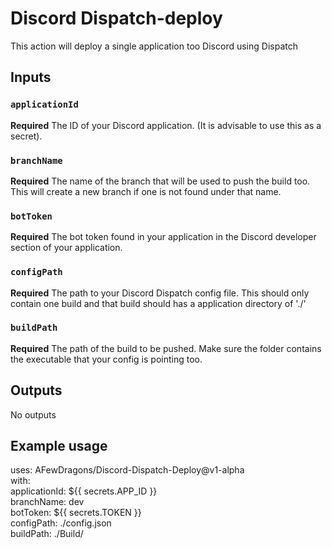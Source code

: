 # Discord Dispatch-deploy

This action will deploy a single application too Discord using Dispatch

## Inputs

### `applicationId`

**Required** The ID of your Discord application. (It is advisable to use this as a secret).

### `branchName`

**Required** The name of the branch that will be used to push the build too. This will create a new branch if one is not found under that name.

### `botToken`

**Required** The bot token found in your application in the Discord developer section of your application.

### `configPath`

**Required** The path to your Discord Dispatch config file. This should only contain one build and that build should has a application directory of './'

### `buildPath`

**Required** The path of the build to be pushed. Make sure the folder contains the executable that your config is pointing too.

## Outputs

No outputs

## Example usage

uses: AFewDragons/Discord-Dispatch-Deploy@v1-alpha  
  with:  
    applicationId: ${{ secrets.APP_ID }}  
    branchName: dev  
    botToken: ${{ secrets.TOKEN }}  
    configPath: ./config.json  
    buildPath: ./Build/